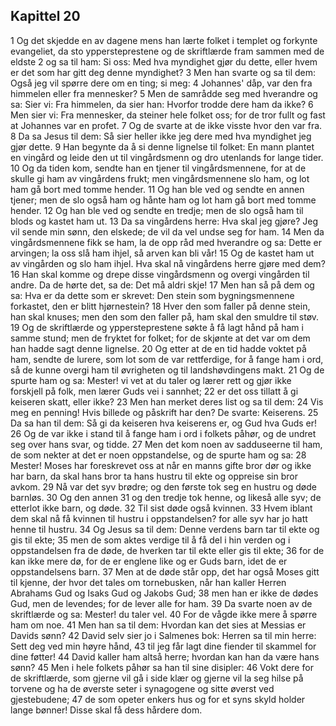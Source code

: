 ## Kapittel 20

1 Og det skjedde en av dagene mens han lærte folket i templet og forkynte evangeliet, da sto yppersteprestene og de skriftlærde fram sammen med de eldste
2 og sa til ham: Si oss: Med hva myndighet gjør du dette, eller hvem er det som har gitt deg denne myndighet?
3 Men han svarte og sa til dem: Også jeg vil spørre dere om en ting; si meg:
4 Johannes' dåp, var den fra himmelen eller fra mennesker?
5 Men de samrådde seg med hverandre og sa: Sier vi: Fra himmelen, da sier han: Hvorfor trodde dere ham da ikke?
6 Men sier vi: Fra mennesker, da steiner hele folket oss; for de tror fullt og fast at Johannes var en profet.
7 Og de svarte at de ikke visste hvor den var fra.
8 Da sa Jesus til dem: Så sier heller ikke jeg dere med hva myndighet jeg gjør dette.
9 Han begynte da å si denne lignelse til folket: En mann plantet en vingård og leide den ut til vingårdsmenn og dro utenlands for lange tider.
10 Og da tiden kom, sendte han en tjener til vingårdsmennene, for at de skulle gi ham av vingårdens frukt; men vingårdsmennene slo ham, og lot ham gå bort med tomme hender.
11 Og han ble ved og sendte en annen tjener; men de slo også ham og hånte ham og lot ham gå bort med tomme hender.
12 Og han ble ved og sendte en tredje; men de slo også ham til blods og kastet ham ut.
13 Da sa vingårdens herre: Hva skal jeg gjøre? Jeg vil sende min sønn, den elskede; de vil da vel undse seg for ham.
14 Men da vingårdsmennene fikk se ham, la de opp råd med hverandre og sa: Dette er arvingen; la oss slå ham ihjel, så arven kan bli vår!
15 Og de kastet ham ut av vingården og slo ham ihjel. Hva skal nå vingårdens herre gjøre med dem?
16 Han skal komme og drepe disse vingårdsmenn og overgi vingården til andre. Da de hørte det, sa de: Det må aldri skje!
17 Men han så på dem og sa: Hva er da dette som er skrevet: Den stein som bygningsmennene forkastet, den er blitt hjørnestein?
18 Hver den som faller på denne stein, han skal knuses; men den som den faller på, ham skal den smuldre til støv.
19 Og de skriftlærde og yppersteprestene søkte å få lagt hånd på ham i samme stund; men de fryktet for folket; for de skjønte at det var om dem han hadde sagt denne lignelse.
20 Og etter at de en tid hadde voktet på ham, sendte de lurere, som lot som de var rettferdige, for å fange ham i ord, så de kunne overgi ham til øvrigheten og til landshøvdingens makt.
21 Og de spurte ham og sa: Mester! vi vet at du taler og lærer rett og gjør ikke forskjell på folk, men lærer Guds vei i sannhet;
22 er det oss tillatt å gi keiseren skatt, eller ikke?
23 Men han merket deres list og sa til dem:
24 Vis meg en penning! Hvis billede og påskrift har den? De svarte: Keiserens.
25 Da sa han til dem: Så gi da keiseren hva keiserens er, og Gud hva Guds er!
26 Og de var ikke i stand til å fange ham i ord i folkets påhør, og de undret seg over hans svar, og tidde.
27 Men det kom noen av sadduseerne til ham, de som nekter at det er noen oppstandelse, og de spurte ham og sa:
28 Mester! Moses har foreskrevet oss at når en manns gifte bror dør og ikke har barn, da skal hans bror ta hans hustru til ekte og oppreise sin bror avkom.
29 Nå var det syv brødre; og den første tok seg en hustru og døde barnløs.
30 Og den annen
31 og den tredje tok henne, og likeså alle syv; de etterlot ikke barn, og døde.
32 Til sist døde også kvinnen.
33 Hvem iblant dem skal nå få kvinnen til hustru i oppstandelsen? for alle syv har jo hatt henne til hustru.
34 Og Jesus sa til dem: Denne verdens barn tar til ekte og gis til ekte;
35 men de som aktes verdige til å få del i hin verden og i oppstandelsen fra de døde, de hverken tar til ekte eller gis til ekte;
36 for de kan ikke mere dø, for de er englene like og er Guds barn, idet de er oppstandelsens barn.
37 Men at de døde står opp, det har også Moses gitt til kjenne, der hvor det tales om tornebusken, når han kaller Herren Abrahams Gud og Isaks Gud og Jakobs Gud;
38 men han er ikke de dødes Gud, men de levendes; for de lever alle for ham.
39 Da svarte noen av de skriftlærde og sa: Mester! du taler vel.
40 For de vågde ikke mere å spørre ham om noe.
41 Men han sa til dem: Hvordan kan det sies at Messias er Davids sønn?
42 David selv sier jo i Salmenes bok: Herren sa til min herre: Sett deg ved min høyre hånd,
43 til jeg får lagt dine fiender til skammel for dine føtter!
44 David kaller ham altså herre; hvordan kan han da være hans sønn?
45 Men i hele folkets påhør sa han til sine disipler:
46 Vokt dere for de skriftlærde, som gjerne vil gå i side klær og gjerne vil la seg hilse på torvene og ha de øverste seter i synagogene og sitte øverst ved gjestebudene;
47 de som opeter enkers hus og for et syns skyld holder lange bønner! Disse skal få dess hårdere dom.
